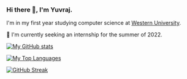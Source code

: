 ### Hi there 👋, I'm Yuvraj. 

I'm in my first year studying computer science at [Western University](https://www.uwo.ca).

🔭 I'm currently seeking an internship for the summer of 2022.

[![My GitHub stats](https://github-readme-stats.vercel.app/api?username=yuvrajvirdi&theme=radical)](https://github.com/anuraghazra/github-readme-stats)

[![My Top Languages](https://github-readme-stats.vercel.app/api/top-langs/?username=yuvrajvirdi&theme=radical)](https://github.com/anuraghazra/github-readme-stats)

[![GitHub Streak](http://github-readme-streak-stats.herokuapp.com?user=yuvrajvirdi&theme=radical&date_format=M%20j%5B%2C%20Y%5D)](https://git.io/streak-stats)





<!--
**yuvrajvirdi/yuvrajvirdi** is a ✨ _special_ ✨ repository because its `README.md` (this file) appears on your GitHub profile.

Here are some ideas to get you started:

- 🔭 I’m currently working on ...
- 🌱 I’m currently learning ...
- 👯 I’m looking to collaborate on ...
- 🤔 I’m looking for help with ...
- 💬 Ask me about ...
- 📫 How to reach me: ...
- 😄 Pronouns: ...
- ⚡ Fun fact: ...
-->
